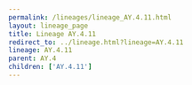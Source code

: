 ```yaml
---
permalink: /lineages/lineage_AY.4.11.html
layout: lineage_page
title: Lineage AY.4.11
redirect_to: ../lineage.html?lineage=AY.4.11
lineage: AY.4.11
parent: AY.4
children: ['AY.4.11']
---
```

